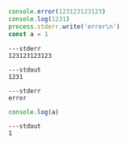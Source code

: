 ```js
console.error(123123123123)
console.log(1231)
process.stderr.write('error\n')
const a = 1
```

    ---stderr
    123123123123

    ---stdout
    1231

    ---stderr
    error


```js
console.log(a)
```

    ---stdout
    1

